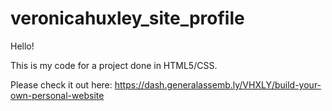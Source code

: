 # veronicahuxley_site_profile

Hello!

This is my code for a project done in HTML5/CSS.

Please check it out here: https://dash.generalassemb.ly/VHXLY/build-your-own-personal-website 
